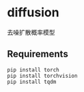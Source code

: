 # diffusion
去噪扩散概率模型
## Requirements
```
pip install torch
pip install torchvision
pip install tqdm
```
